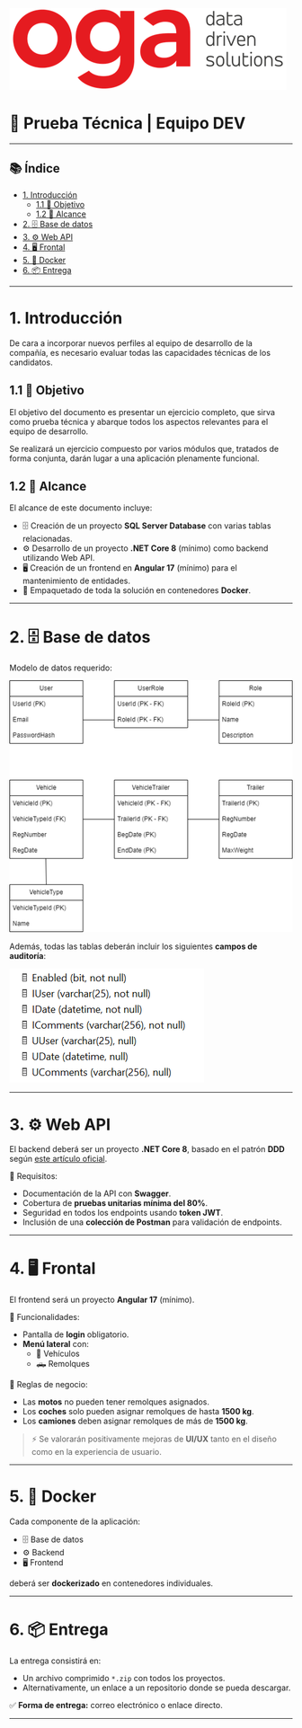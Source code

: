 ![Logo OGA](https://github.com/johnnyromerooga/prueba-tecnica-dev/blob/main/imgs/logo-oga.png?raw=true)

# 🚀 Prueba Técnica | Equipo DEV

---

## 📚 Índice

- [1. Introducción](#1-introducción)
  - [1.1 🎯 Objetivo](#11-objetivo)
  - [1.2 📏 Alcance](#12-alcance)
- [2. 🗄️ Base de datos](#2-base-de-datos)
- [3. ⚙️ Web API](#3-web-api)
- [4. 🖥️ Frontal](#4-frontal)
- [5. 🐳 Docker](#5-docker)
- [6. 📦 Entrega](#6-entrega)

---

# 1. Introducción

De cara a incorporar nuevos perfiles al equipo de desarrollo de la compañía, es necesario evaluar todas las capacidades técnicas de los candidatos.

## 1.1 🎯 Objetivo

El objetivo del documento es presentar un ejercicio completo, que sirva como prueba técnica y abarque todos los aspectos relevantes para el equipo de desarrollo.

Se realizará un ejercicio compuesto por varios módulos que, tratados de forma conjunta, darán lugar a una aplicación plenamente funcional.

## 1.2 📏 Alcance

El alcance de este documento incluye:

- 🗄️ Creación de un proyecto **SQL Server Database** con varias tablas relacionadas.
- ⚙️ Desarrollo de un proyecto **.NET Core 8** (mínimo) como backend utilizando Web API.
- 🖥️ Creación de un frontend en **Angular 17** (mínimo) para el mantenimiento de entidades.
- 🐳 Empaquetado de toda la solución en contenedores **Docker**.

---

# 2. 🗄️ Base de datos

Modelo de datos requerido:

![Diagrama BBDD](https://github.com/johnnyromerooga/prueba-tecnica-dev/blob/main/imgs/bbdd-diagram.png?raw=true)

Además, todas las tablas deberán incluir los siguientes **campos de auditoría**:

![Campos base](https://github.com/johnnyromerooga/prueba-tecnica-dev/blob/main/imgs/base-fields.png?raw=true)

---

# 3. ⚙️ Web API

El backend deberá ser un proyecto **.NET Core 8**, basado en el patrón **DDD** según [este artículo oficial](https://learn.microsoft.com/en-us/dotnet/architecture/microservices/microservice-ddd-cqrs-patterns/ddd-oriented-microservice).

🔹 Requisitos:
- Documentación de la API con **Swagger**.
- Cobertura de **pruebas unitarias mínima del 80%**.
- Seguridad en todos los endpoints usando **token JWT**.
- Inclusión de una **colección de Postman** para validación de endpoints.

---

# 4. 🖥️ Frontal

El frontend será un proyecto **Angular 17** (mínimo).

🔸 Funcionalidades:
- Pantalla de **login** obligatorio.
- **Menú lateral** con:
  - 🚗 Vehículos
  - 🛻 Remolques

🔸 Reglas de negocio:
- Las **motos** no pueden tener remolques asignados.
- Los **coches** solo pueden asignar remolques de hasta **1500 kg**.
- Los **camiones** deben asignar remolques de más de **1500 kg**.

> ⚡ Se valorarán positivamente mejoras de **UI/UX** tanto en el diseño como en la experiencia de usuario.

---

# 5. 🐳 Docker

Cada componente de la aplicación:
- 🗄️ Base de datos
- ⚙️ Backend
- 🖥️ Frontend

deberá ser **dockerizado** en contenedores individuales.

---

# 6. 📦 Entrega

La entrega consistirá en:

- Un archivo comprimido `*.zip` con todos los proyectos.
- Alternativamente, un enlace a un repositorio donde se pueda descargar.

✅ **Forma de entrega:** correo electrónico o enlace directo.

---
